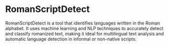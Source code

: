 # RomanScriptDetect
RomanScriptDetect is a tool that identifies languages written in the Roman alphabet. It uses machine learning and NLP techniques to accurately detect and classify romanized text, making it ideal for multilingual text analysis and automatic language detection in informal or non-native scripts.
